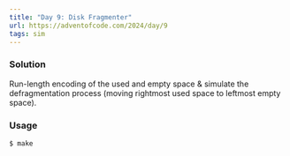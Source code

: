 ```yaml
---
title: "Day 9: Disk Fragmenter"
url: https://adventofcode.com/2024/day/9
tags: sim
---
```


### Solution
Run-length encoding of the used and empty space & simulate the defragmentation process (moving rightmost used space to leftmost empty space).

### Usage
```
$ make
```
